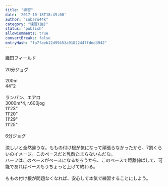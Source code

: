 ```yaml
---
title: "練習"
date: '2017-10-18T18:49:00'
author: "subaru44k"
category: "練習(強)"
status: "publish"
allowComments: true
convertBreaks: false
entryHash: "fa7faeb12d99453a91822447fded3942"
---
```

織田フィールド<br>
<br>
20分ジョグ<br>
<br>
200m<br>
44"2<br>
<br>
ランパン、エアロ<br>
3000m*4, r.600jog<br>
11'23"<br>
11'20"<br>
11'29"<br>
11'25"<br>
<br>
6分ジョグ<br>
<br>
涼しいと全然違うな。ももの付け根が気になって頑張らなかったから、7割くらいのイメージ。このペースだと乳酸たまらないんだな。<br>
ハーフはこのペースがベースになるだろうから、このペースで距離伸ばして、可能であればペースもうちょっと上げて終わる。<br>
<br>
ももの付け根が問題なくなれば、安心して本気で練習することにしよう。

